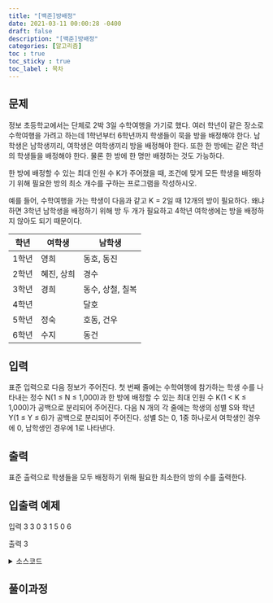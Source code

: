```yaml
---
title: "[백준]방배정"
date: 2021-03-11 00:00:28 -0400
draft: false
description: "[백준]방배정"
categories: [알고리즘]
toc : true
toc_sticky : true
toc_label : 목차
---
```


## 문제

정보 초등학교에서는 단체로 2박 3일 수학여행을 가기로 했다. 여러 학년이 같은 장소로 수학여행을 가려고 하는데 1학년부터 6학년까지 학생들이 묵을 방을 배정해야 한다. 남학생은 남학생끼리, 여학생은 여학생끼리 방을 배정해야 한다. 또한 한 방에는 같은 학년의 학생들을 배정해야 한다. 물론 한 방에 한 명만 배정하는 것도 가능하다.

한 방에 배정할 수 있는 최대 인원 수 K가 주어졌을 때, 조건에 맞게 모든 학생을 배정하기 위해 필요한 방의 최소 개수를 구하는 프로그램을 작성하시오.

예를 들어, 수학여행을 가는 학생이 다음과 같고 K = 2일 때 12개의 방이 필요하다. 왜냐하면 3학년 남학생을 배정하기 위해 방 두 개가 필요하고 4학년 여학생에는 방을 배정하지 않아도 되기 때문이다.

|학년|여학생|남학생|
|---|---|---|
|1학년|영희|동호, 동진|
|2학년|혜진, 상희|경수|
|3학년|경희|동수, 상철, 칠복|
|4학년|  |달호|
|5학년|정숙|호동, 건우|
|6학년|수지|동건|

## 입력

표준 입력으로 다음 정보가 주어진다. 첫 번째 줄에는 수학여행에 참가하는 학생 수를 나타내는 정수 N(1 ≤ N ≤ 1,000)과 한 방에 배정할 수 있는 최대 인원 수 K(1 < K ≤ 1,000)가 공백으로 분리되어 주어진다. 다음 N 개의 각 줄에는 학생의 성별 S와 학년 Y(1 ≤ Y ≤ 6)가 공백으로 분리되어 주어진다. 성별 S는 0, 1중 하나로서 여학생인 경우에 0, 남학생인 경우에 1로 나타낸다. 

## 출력

표준 출력으로 학생들을 모두 배정하기 위해 필요한 최소한의 방의 수를 출력한다.

## 입출력 예제
입력
3 3
0 3
1 5
0 6

출력
3

<details>
<summary>소스코드</summary>
<div markdown="1">

```java

import java.util.Scanner;

public class Main {
	public static void main(String[] args) {
		Scanner scan = new Scanner(System.in);
		int N = scan.nextInt();
		int K = scan.nextInt();
		int arr[][] = new int[6][2];
		int answer=0;
		
		for(int i=0;i<N;i++) {
			int sex = scan.nextInt();
			int grade = scan.nextInt();
			arr[grade-1][sex]++;
		}

		
		for(int i=0;i<6;i++) {
			if(arr[i][0]%K==0) answer+=arr[i][0]/K;
			else answer+=(arr[i][0]/K + 1);
			
			if(arr[i][1]%K==0) answer+=arr[i][1]/K;
			else answer+=(arr[i][1]/K + 1);
		}
		
		System.out.println(answer);
	}
}


```
</div>
</details>

## 풀이과정
